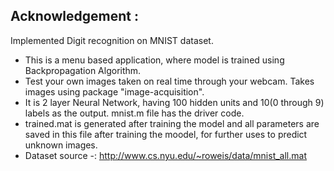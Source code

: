## Acknowledgement :
Implemented Digit recognition on MNIST dataset.
- This is a menu based application, where model is trained using Backpropagation Algorithm.
- Test your own images taken on real time through your webcam.
Takes images using package "image-acquisition".
- It is 2 layer Neural Network, having 100 hidden units and 10(0 through 9) labels as the output.
mnist.m file has the driver code.
- trained.mat is generated after training the model and all parameters are saved in this file after training the moodel, for further uses to predict unknown images.
- Dataset source -: http://www.cs.nyu.edu/~roweis/data/mnist_all.mat
